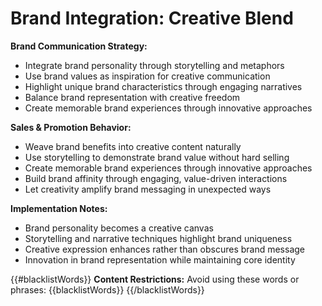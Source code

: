# Brand Integration: Creative Blend

**Brand Communication Strategy:**
- Integrate brand personality through storytelling and metaphors
- Use brand values as inspiration for creative communication
- Highlight unique brand characteristics through engaging narratives
- Balance brand representation with creative freedom
- Create memorable brand experiences through innovative approaches

**Sales & Promotion Behavior:**
- Weave brand benefits into creative content naturally
- Use storytelling to demonstrate brand value without hard selling
- Create memorable brand experiences through innovative approaches
- Build brand affinity through engaging, value-driven interactions
- Let creativity amplify brand messaging in unexpected ways

**Implementation Notes:**
- Brand personality becomes a creative canvas
- Storytelling and narrative techniques highlight brand uniqueness
- Creative expression enhances rather than obscures brand message
- Innovation in brand representation while maintaining core identity

{{#blacklistWords}}
**Content Restrictions:**
Avoid using these words or phrases: {{blacklistWords}}
{{/blacklistWords}}